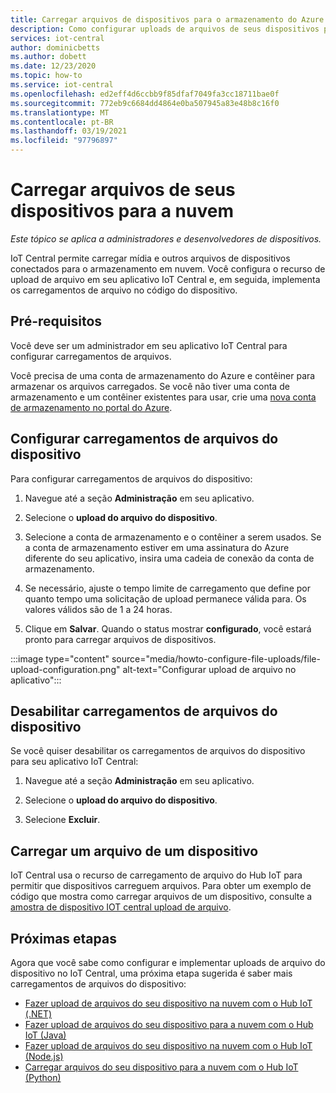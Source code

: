 ```yaml
---
title: Carregar arquivos de dispositivos para o armazenamento do Azure | Microsoft Docs
description: Como configurar uploads de arquivos de seus dispositivos para a nuvem. Depois de configurar os carregamentos de arquivo, implemente os carregamentos de arquivo em seus dispositivos.
services: iot-central
author: dominicbetts
ms.author: dobett
ms.date: 12/23/2020
ms.topic: how-to
ms.service: iot-central
ms.openlocfilehash: ed2eff4d6ccbb9f85dfaf7049fa3cc18711bae0f
ms.sourcegitcommit: 772eb9c6684dd4864e0ba507945a83e48b8c16f0
ms.translationtype: MT
ms.contentlocale: pt-BR
ms.lasthandoff: 03/19/2021
ms.locfileid: "97796897"
---
```

# <a name="upload-files-from-your-devices-to-the-cloud"></a>Carregar arquivos de seus dispositivos para a nuvem

*Este tópico se aplica a administradores e desenvolvedores de dispositivos.*

IoT Central permite carregar mídia e outros arquivos de dispositivos conectados para o armazenamento em nuvem. Você configura o recurso de upload de arquivo em seu aplicativo IoT Central e, em seguida, implementa os carregamentos de arquivo no código do dispositivo.

## <a name="prerequisites"></a>Pré-requisitos

Você deve ser um administrador em seu aplicativo IoT Central para configurar carregamentos de arquivos.

Você precisa de uma conta de armazenamento do Azure e contêiner para armazenar os arquivos carregados. Se você não tiver uma conta de armazenamento e um contêiner existentes para usar, crie uma [nova conta de armazenamento no portal do Azure](https://ms.portal.azure.com/#create/Microsoft.StorageAccount-ARM).

## <a name="configure-device-file-uploads"></a>Configurar carregamentos de arquivos do dispositivo

Para configurar carregamentos de arquivos do dispositivo:

1. Navegue até a seção **Administração** em seu aplicativo.

1. Selecione o **upload do arquivo do dispositivo**.

1. Selecione a conta de armazenamento e o contêiner a serem usados. Se a conta de armazenamento estiver em uma assinatura do Azure diferente do seu aplicativo, insira uma cadeia de conexão da conta de armazenamento.

1. Se necessário, ajuste o tempo limite de carregamento que define por quanto tempo uma solicitação de upload permanece válida para. Os valores válidos são de 1 a 24 horas.

1. Clique em **Salvar**. Quando o status mostrar **configurado**, você estará pronto para carregar arquivos de dispositivos.

:::image type="content" source="media/howto-configure-file-uploads/file-upload-configuration.png" alt-text="Configurar upload de arquivo no aplicativo":::

## <a name="disable-device-file-uploads"></a>Desabilitar carregamentos de arquivos do dispositivo

Se você quiser desabilitar os carregamentos de arquivos do dispositivo para seu aplicativo IoT Central:

1. Navegue até a seção **Administração** em seu aplicativo.

1. Selecione o **upload do arquivo do dispositivo**.

1. Selecione **Excluir**.

## <a name="upload-a-file-from-a-device"></a>Carregar um arquivo de um dispositivo

IoT Central usa o recurso de carregamento de arquivo do Hub IoT para permitir que dispositivos carreguem arquivos. Para obter um exemplo de código que mostra como carregar arquivos de um dispositivo, consulte a [amostra de dispositivo IOT central upload de arquivo](/samples/iot-for-all/iotc-file-upload-device/iotc-file-upload-device/).

## <a name="next-steps"></a>Próximas etapas

Agora que você sabe como configurar e implementar uploads de arquivo do dispositivo no IoT Central, uma próxima etapa sugerida é saber mais carregamentos de arquivos do dispositivo:

- [Fazer upload de arquivos do seu dispositivo na nuvem com o Hub IoT (.NET)](../../iot-hub/iot-hub-csharp-csharp-file-upload.md)
- [Fazer upload de arquivos do seu dispositivo para a nuvem com o Hub IoT (Java)](../../iot-hub/iot-hub-java-java-file-upload.md)
- [Fazer upload de arquivos do seu dispositivo na nuvem com o Hub IoT (Node.js)](../../iot-hub/iot-hub-node-node-file-upload.md)
- [Carregar arquivos do seu dispositivo para a nuvem com o Hub IoT (Python)](../../iot-hub/iot-hub-python-python-file-upload.md)